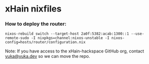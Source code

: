 # xHain nixfiles

### How to deploy the router:

```
nixos-rebuild switch --target-host 2a0f:5382:acab:1300::1 --use-remote-sudo -I nixpkgs=channel:nixos-unstable -I nixos-config=hosts/router/configuration.nix
```

Note: If you have access to the xHain-hackspace GitHub org, contact yuka@yuka.dev so we can move the repo.
